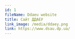 ```yaml
---
id: 1
fileName: Ddaeu website
title: Сайт ДДАЕУ
link_image: /media/ddaey.png
link: https://www.dsau.dp.ua/
---
```


